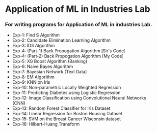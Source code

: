 # Application of ML in Industries Lab
### For writing programs for Application of ML in industries Lab.
- Exp-1: Find S Algorithm
- Exp-2: Candidate Elimination Learning Algorithm
- Exp-3: ID3 Algorithm
- Exp-4: (Part-1) Back Propogation Algorithm [Sir's Code]
- Exp-4: (Part-2) Back Propogation Algorithm [My Code]
- Exp-5: XG Boost Algorithm (Banking)
- Exp-6: Naive Bayes Algorithm
- Exp-7: Bayesian Network (Text Data)
- Exp-8: EM Algorithm
- Exp-9: KNN on Iris
- Exp-10: Non-parametric Locally Weighted Regression 
- Exp-11: Predicting Diabetes using Logistic Regression
- Exp-12: Image Classification using Convolutional Neural Networks (CNN)
- Exp-13: Random Forest Classifier for Iris Dataset
- Exp-14: Linear Regression for Boston Housing Dataset
- Exp-15: SVM on the Breast Cancer Wisconsin dataset
- Exp-16: Hilbert-Huang Transform
